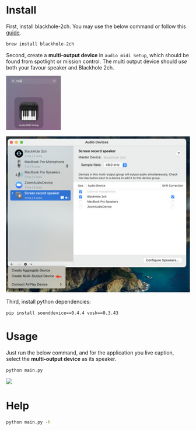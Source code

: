 # Install
First, install blackhole-2ch. You may use the below command or follow this [guide](https://github.com/ExistentialAudio/BlackHole#installation-instructions).

```sh
brew install blackhole-2ch
```

Second, create a **multi-output device** in `audio midi Setup`, which should be found from spotlight or mission control. The multi output device should *use* both your favour speaker and Blackhole 2ch.

![](docs/launchpad.jpg)

![](docs/multi-output.jpg)

Third, install python dependencies:
```sh
pip install sounddevice==0.4.4 vosk==0.3.43
```

# Usage
Just run the below command, and for the application you live caption, select the **multi-output device** as its speaker.

```sh
python main.py
```

![](docs/speaker2.png)  

# Help

```sh
python main.py -h
```

